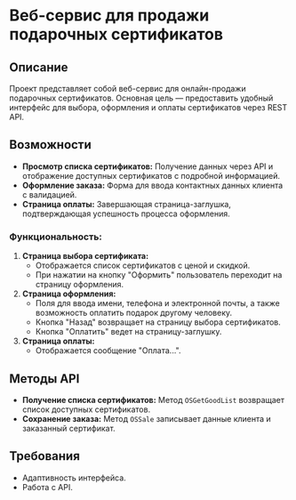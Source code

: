 # Веб-сервис для продажи подарочных сертификатов

## Описание
Проект представляет собой веб-сервис для онлайн-продажи подарочных сертификатов. Основная цель — предоставить удобный интерфейс для выбора, оформления и оплаты сертификатов через REST API.

## Возможности
- **Просмотр списка сертификатов:** Получение данных через API и отображение доступных сертификатов с подробной информацией.
- **Оформление заказа:** Форма для ввода контактных данных клиента с валидацией.
- **Страница оплаты:** Завершающая страница-заглушка, подтверждающая успешность процесса оформления.

### Функциональность:
1. **Страница выбора сертификата:**
   - Отображается список сертификатов с ценой и скидкой.
   - При нажатии на кнопку "Оформить" пользователь переходит на страницу оформления.
2. **Страница оформления:**
   - Поля для ввода имени, телефона и электронной почты, а также возможность оплатить подарок другому человеку.
   - Кнопка "Назад" возвращает на страницу выбора сертификатов.
   - Кнопка "Оплатить" ведет на страницу-заглушку.
3. **Страница оплаты:**
   - Отображается сообщение "Оплата...".

## Методы API
- **Получение списка сертификатов:** Метод `OSGetGoodList` возвращает список доступных сертификатов.
- **Сохранение заказа:** Метод `OSSale` записывает данные клиента и заказанный сертификат.

## Требования
- Адаптивность интерфейса.
- Работа с API.
